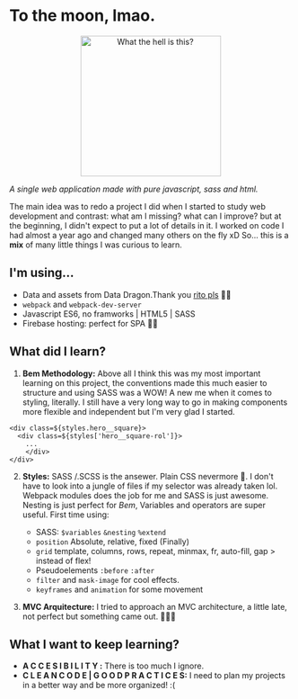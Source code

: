 # To the moon, lmao.

<p align="center">
  <img width="250" alt="What the hell is this?" src="https://nyc3.digitaloceanspaces.com/memecreator-cdn/media/__processed__/24f/template-what-the-hell-is-this-1165-0c6db91aec9c.jpeg" />
</p>

_A single web application made with pure javascript, sass and html._

 The main idea was to redo a project I did when I started to study web development and contrast: what am I missing? what can I improve? but at the beginning, I didn't expect to put a lot of details in it. I worked on code I had almost a year ago and changed many others on the fly xD So... this is a **mix** of many little things I was curious to learn.

## I'm using...

- Data and assets from Data Dragon.Thank you <a href="https://developer.riotgames.com/docs">rito pls</a> 👌🏻
- `webpack` and `webpack-dev-server`
- Javascript ES6, no framworks | HTML5 | SASS
- Firebase hosting: perfect for SPA 🙌🏻


## What did I learn?

1. **Bem Methodology:** Above all I think this was my most important learning on this project, the conventions made this much easier to structure and using SASS was a WOW! A new me when it comes to styling, literally. I still have a very long way to go in making components more flexible and independent but I'm very glad I started. 

```
<div class=${styles.hero__square}>
  <div class=${styles['hero__square-rol']}>
    ...
    </div>
</div>
```

2. **Styles:** SASS /.SCSS is the ansewer. Plain CSS nevermore 🤫. I don't have to look into a jungle of files if my selector was already taken lol. Webpack modules does the job for me and SASS is just awesome. Nesting is just perfect for _Bem_, Variables and operators are super useful.
    First time using:
    * SASS: `$variables` `&nesting` `%extend`
    * `position` Absolute, relative, fixed (Finally)
    * `grid` template, columns, rows, repeat, minmax, fr, auto-fill, gap > instead of flex!
    * Pseudoelements `:before` `:after`
    * `filter` and `mask-image` for cool effects.
    * `keyframes` and `animation` for some movement

2. **MVC Arquitecture:** I tried to approach an MVC architecture, a little late, not perfect but something came out. 🤷🏻‍♀️

## What I want to keep learning? 

- **A C C E S I B I L I T Y :** There is too much I ignore. 
- **C L E A N   C O D E | G O O D   P R A C T I C E S:** I need to plan my projects in a better way and be more organized! :(





